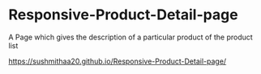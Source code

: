 # Responsive-Product-Detail-page
A Page which gives the description of a particular product of the product list 

https://sushmithaa20.github.io/Responsive-Product-Detail-page/
